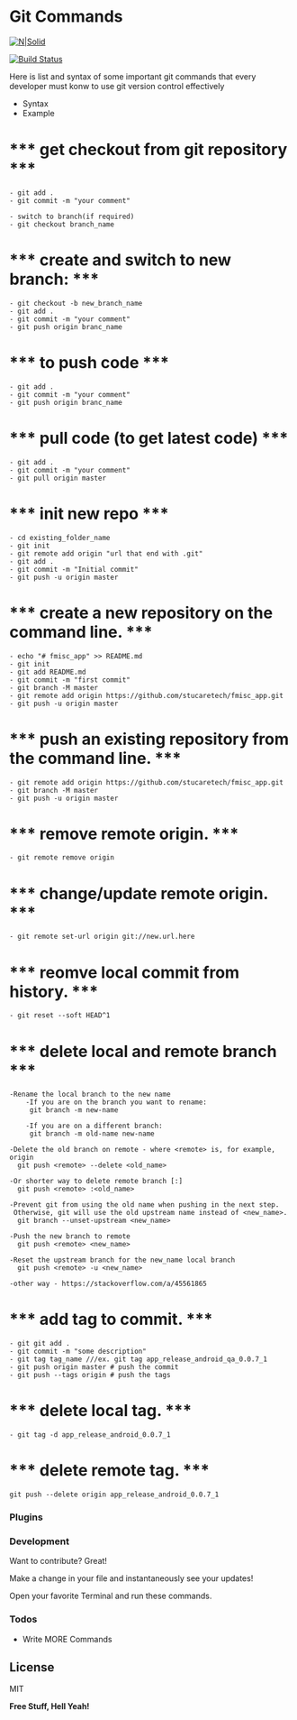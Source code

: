 # Git Commands

[![N|Solid](https://cldup.com/dTxpPi9lDf.thumb.png)](https://nodesource.com/products/nsolid)

[![Build Status](https://travis-ci.org/joemccann/dillinger.svg?branch=master)](https://travis-ci.org/joemccann/dillinger)

Here is list and syntax of some important git commands that every developer must konw to use git version control effectively

  - Syntax
  - Example


# *** get checkout from git repository *** 
    - git add .
    - git commit -m "your comment"

    - switch to branch(if required)
    - git checkout branch_name

# *** create and switch to new branch: *** 
    - git checkout -b new_branch_name
    - git add .
    - git commit -m "your comment"
    - git push origin branc_name

# *** to push code *** 
    - git add .
    - git commit -m "your comment"
    - git push origin branc_name



# *** pull code (to get latest code) ***
    - git add .
    - git commit -m "your comment"
    - git pull origin master

# *** init new repo ***
    - cd existing_folder_name
    - git init
    - git remote add origin "url that end with .git"
    - git add .
    - git commit -m "Initial commit"
    - git push -u origin master
    
# *** create a new repository on the command line. ***    
    - echo "# fmisc_app" >> README.md
    - git init
    - git add README.md
    - git commit -m "first commit"
    - git branch -M master
    - git remote add origin https://github.com/stucaretech/fmisc_app.git
    - git push -u origin master
              
# *** push an existing repository from the command line. ***  
    - git remote add origin https://github.com/stucaretech/fmisc_app.git
    - git branch -M master
    - git push -u origin master

# *** remove remote origin. ***  
    - git remote remove origin
    
# *** change/update remote origin. ***  
    - git remote set-url origin git://new.url.here
    
# *** reomve local commit from history. ***  
    - git reset --soft HEAD^1
    
    
 # *** delete local and remote branch ***  
 
    -Rename the local branch to the new name
        -If you are on the branch you want to rename:
         git branch -m new-name

        -If you are on a different branch:
         git branch -m old-name new-name
     
    -Delete the old branch on remote - where <remote> is, for example, origin
      git push <remote> --delete <old_name>

    -Or shorter way to delete remote branch [:]
      git push <remote> :<old_name>

    -Prevent git from using the old name when pushing in the next step.
     Otherwise, git will use the old upstream name instead of <new_name>.
      git branch --unset-upstream <new_name>

    -Push the new branch to remote
      git push <remote> <new_name>

    -Reset the upstream branch for the new_name local branch
      git push <remote> -u <new_name>
      
    -other way - https://stackoverflow.com/a/45561865
 
 # *** add tag to commit. ***  
    - git git add .
    - git commit -m "some description"
    - git tag tag_name ///ex. git tag app_release_android_qa_0.0.7_1 
    - git push origin master # push the commit
    - git push --tags origin # push the tags
    
 
 # *** delete local tag. ***
    - git tag -d app_release_android_0.0.7_1

# *** delete remote tag. ***
    git push --delete origin app_release_android_0.0.7_1
### Plugins


### Development

Want to contribute? Great!

Make a change in your file and instantaneously see your updates!

Open your favorite Terminal and run these commands.

### Todos

 - Write MORE Commands


License
----

MIT


**Free Stuff, Hell Yeah!**





 
